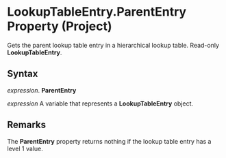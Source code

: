
# LookupTableEntry.ParentEntry Property (Project)

Gets the parent lookup table entry in a hierarchical lookup table. Read-only  **LookupTableEntry**.


## Syntax

 _expression_. **ParentEntry**

 _expression_ A variable that represents a **LookupTableEntry** object.


## Remarks

The  **ParentEntry** property returns nothing if the lookup table entry has a level 1 value.

